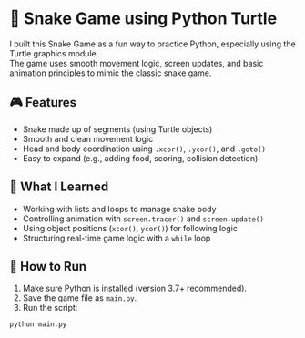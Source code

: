 # 🐍 Snake Game using Python Turtle

I built this Snake Game as a fun way to practice Python, especially using the Turtle graphics module.  
The game uses smooth movement logic, screen updates, and basic animation principles to mimic the classic snake game.

## 🎮 Features

- Snake made up of segments (using Turtle objects)
- Smooth and clean movement logic
- Head and body coordination using `.xcor()`, `.ycor()`, and `.goto()`
- Easy to expand (e.g., adding food, scoring, collision detection)

## 🧠 What I Learned

- Working with lists and loops to manage snake body
- Controlling animation with `screen.tracer()` and `screen.update()`
- Using object positions (`xcor()`, `ycor()`) for following logic
- Structuring real-time game logic with a `while` loop

## 🚀 How to Run

1. Make sure Python is installed (version 3.7+ recommended).
2. Save the game file as `main.py`.
3. Run the script:

```bash
python main.py
